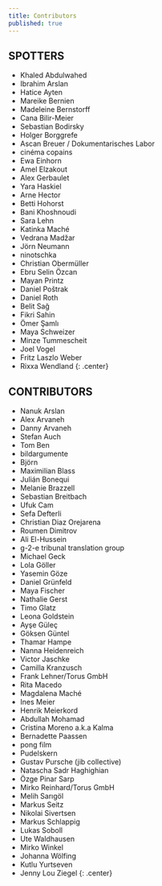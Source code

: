 ```yaml
---
title: Contributors
published: true
---
```



## SPOTTERS   
   

- Khaled Abdulwahed
- Ibrahim Arslan
- Hatice Ayten
- Mareike Bernien
- Madeleine Bernstorff 
- Cana Bilir-Meier
- Sebastian Bodirsky
- Holger Borggrefe
- Ascan Breuer / Dokumentarisches Labor
- cinéma copains
- Ewa Einhorn
- Amel Elzakout 
- Alex Gerbaulet 
- Yara Haskiel
- Arne Hector
- Betti Hohorst
- Bani Khoshnoudi
- Sara Lehn
- Katinka Maché
- Vedrana Madžar
- Jörn Neumann
- ninotschka
- Christian Obermüller
- Ebru Selin Özcan
- Mayan Printz
- Daniel Poštrak
- Daniel Roth
- Belit Sağ
- Fikri Sahin
- Ömer Şamlı   
- Maya Schweizer
- Minze Tummescheit
- Joel Vogel
- Fritz Laszlo Weber
- Rixxa Wendland
{: .center}   
   
## CONTRIBUTORS
   
- Nanuk Arslan
- Alex Arvaneh
- Danny Arvaneh
- Stefan Auch
- Tom Ben
- bildargumente
- Björn
- Maximilian Blass
- Julián Bonequi
- Melanie Brazzell
- Sebastian Breitbach
- Ufuk Cam
- Sefa Defterli
- Christian Diaz Orejarena
- Roumen Dimitrov
- Ali El-Hussein
- g-2-e tribunal translation group
- Michael Geck
- Lola Göller
- Yasemin Göze
- Daniel Grünfeld
- Maya Fischer 
- Nathalie Gerst
- Timo Glatz
- Leona Goldstein
- Ayşe Güleç
- Göksen Güntel
- Thamar Hampe
- Nanna Heidenreich
- Victor Jaschke
- Camilla Kranzusch
- Frank Lehner/Torus GmbH
- Rita Macedo 
- Magdalena Maché
- Ines Meier
- Henrik Meierkord
- Abdullah Mohamad
- Cristina Moreno a.k.a Kalma
- Bernadette Paassen
- pong film 
- Pudelskern
- Gustav Pursche (jib collective)
- Natascha Sadr Haghighian
- Özge Pinar Sarp
- Mirko Reinhard/Torus GmbH
- Melih Sarıgöl
- Markus Seitz
- Nikolai Sivertsen
- Markus Schlappig
- Lukas Soboll
- Ute Waldhausen
- Mirko Winkel
- Johanna Wölfing
- Kutlu Yurtseven
- Jenny Lou Ziegel
{: .center}
